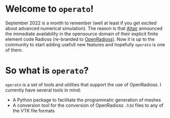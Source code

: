 # Welcome to `operato`!

September 2022 is a month to remember (well at least if you get excited about
advanced numerical simulation).  The reason is that
[Altair](https://www.altair.com) announced the immediate availability in the
opensource domain of their explicit finite element code Radioss (re-branded to
[OpenRadioss](https://www.openradioss.org)). Now it is up to the community to
start adding usefull new features and hopefully `operato` is one of them.

# So what is `operato`?
`operato` is a set of tools and utilities that support the use of OpenRadioss.
I currently have several tools in mind:
 - A Python package to facilitate the programmatic generation of meshes
 - A conversion tool for the conversion of OpenRadioss `.h3d` files to any of
   the VTK file formats
